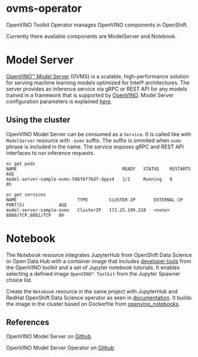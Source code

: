 # ovms-operator

OpenVINO Toolkit Operator manages OpenVINO components in OpenShift.

Currently there available components are ModelServer and Notebook.

# Model Server
[OpenVINO™ Model Server](https://github.com/openvinotoolkit/model_server) (OVMS) is a scalable, high-performance solution for serving machine learning models optimized for Intel® architectures. The server provides an inference service via gRPC or REST API for any models trained in a framework that is supported by [OpenVINO](https://software.intel.com/en-us/openvino-toolki://docs.openvino.ai/latest/index.html).
Model Server configuration parameters is explained [here](https://github.com/openvinotoolkit/operator/blob/main/docs/modelserver_params.md).
## Using the cluster
OpenVINO Model Server can be consumed as a `Service`. It is called like with `ModelServer` resource with `-ovms` suffix.
The suffix is ommited when `ovms` phrase is included in the name.
The service exposes gRPC and REST API interfaces to run inference requests.
```
oc get pods
NAME                                        READY   STATUS    RESTARTS   AGE
model-server-sample-ovms-586f6f76df-dpps4   1/1     Running   0          8h

oc get services
NAME                       TYPE        CLUSTER-IP       EXTERNAL-IP   PORT(S)             AGE
model-server-sample-ovms   ClusterIP   172.25.199.210   <none>        8080/TCP,8081/TCP   8h
```

# Notebook
The Notebook resource integrates JupyterHub from OpenShift Data Science or Open Data Hub with a container image that includes [developer
tools](https://github.com/openvinotoolkit/openvino/blob/master/docs/install_guides/pypi-openvino-dev.md)
from the OpenVINO toolkit and a set of Jupyter notebook tutorials. It enables selecting a defined image `OpenVINO™ Toolkit` from
the Jupyter Spawner choice list.

Create the `Notebook` resource in the same project with JupyterHub and RedHat OpenShift Data Science operator as seen in [documentation](https://github.com/openvinotoolkit/operator/blob/main/docs/notebook_in_rhods.md).
It builds the image in the cluster based on Dockerfile from [openvino_notebooks](https://github.com/openvinotoolkit/openvino_notebooks).

## References
OpenVINO Model Server on [Github](https://github.com/openvinotoolkit/model_server)

OpenVINO Model Server Operator on [Github](https://github.com/openvinotoolkit/operator)
